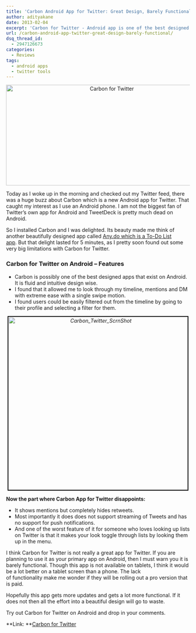 ```yaml
---
title: 'Carbon Android App for Twitter: Great Design, Barely Functional'
author: adityakane
date: 2013-02-04
excerpt: 'Carbon for Twitter - Android app is one of the best designed apps and looks very pretty. But that is about it, the app is hardly functional and has limited features.'
url: /carbon-android-app-twitter-great-design-barely-functional/
dsq_thread_id:
  - 2947126673
categories:
  - Reviews
tags:
  - android apps
  - twitter tools
---
```

<p style="text-align: center;">
  <a href="http://cdn.devilsworkshop.org/files/2013/02/Carbon-for-Twitter.jpg"><img class=" wp-image-71096 aligncenter" alt="Carbon for Twitter" src="http://cdn.devilsworkshop.org/files/2013/02/Carbon-for-Twitter.jpg" width="564" height="275" /></a>
</p>

Today as I woke up in the morning and checked out my Twitter feed, there was a huge buzz about Carbon which is a new Android app for Twitter. That caught my interest as I use an Android phone. I am not the biggest fan of Twitter&#8217;s own app for Android and TweetDeck is pretty much dead on Android.

So I installed Carbon and I was delighted. Its beauty made me think of another beautifully designed app called [Any.do which is a To-Do List app][1]. But that delight lasted for 5 minutes, as I pretty soon found out some very big limitations with Carbon for Twitter.

### Carbon for Twitter on Android &#8211; Features

  * Carbon is possibly one of the best designed apps that exist on Android. It is fluid and intuitive design wise.
  * I found that it allowed me to look through my timeline, mentions and DM with extreme ease with a single swipe motion.
  * I found users could be easily filtered out from the timeline by going to their profile and selecting a filter for them.

<p style="text-align: center;">
  <em id="__mceDel"><a href="http://cdn.devilsworkshop.org/files/2013/02/Carbon_Twitter_ScrnShot.png"><img class="aligncenter size-full wp-image-71098" style="border: 2px solid black;" title="Carbon for Twitter - Screenshots" alt="Carbon_Twitter_ScrnShot" src="http://cdn.devilsworkshop.org/files/2013/02/Carbon_Twitter_ScrnShot.png" width="492" height="473" /></a></em>
</p>

**Now the part where Carbon App for Twitter disappoints:**

  * It shows mentions but completely hides retweets.
  * Most importantly it does does not support streaming of Tweets and has no support for push notifications.
  * And one of the worst feature of it for someone who loves looking up lists on Twitter is that it makes your look toggle through lists by looking them up in the menu.

I think Carbon for Twitter is not really a great app for Twitter. If you are planning to use it as your primary app on Android, then I must warn you it is barely functional. Though this app is not available on tablets, I think it would be a lot better on a tablet screen than a phone. The lack of functionality make me wonder if they will be rolling out a pro version that is paid.

Hopefully this app gets more updates and gets a lot more functional. If it does not then all the effort into a beautiful design will go to waste.

Try out Carbon for Twitter on Android and drop in your comments.

**Link: **<a href="https://play.google.com/store/apps/details?id=com.dotsandlines.carbon" onclick="_gaq.push(['_trackEvent', 'outbound-article', 'https://play.google.com/store/apps/details?id=com.dotsandlines.carbon', 'Carbon for Twitter']);" >Carbon for Twitter</a>

 [1]: http://devilsworkshop.org/reviews/anydo-releases-chrome-extension-web-version/58290/ "Any.Do Android App syncs with Chrome"
